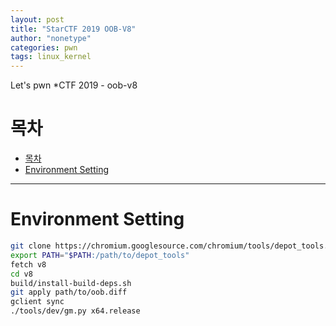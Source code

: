 ```yaml
---
layout: post
title: "StarCTF 2019 OOB-V8"
author: "nonetype"
categories: pwn
tags: linux_kernel
---
```


Let's pwn *CTF 2019 - oob-v8

# 목차

<!-- @import "[TOC]" {cmd="toc" depthFrom=1 depthTo=6 orderedList=false} -->
<!-- code_chunk_output -->

- [목차](#목차)
- [Environment Setting](#environment-setting)

<!-- /code_chunk_output -->

---

# Environment Setting
```sh
git clone https://chromium.googlesource.com/chromium/tools/depot_tools.git
export PATH="$PATH:/path/to/depot_tools"
fetch v8
cd v8
build/install-build-deps.sh
git apply path/to/oob.diff
gclient sync
./tools/dev/gm.py x64.release
```
